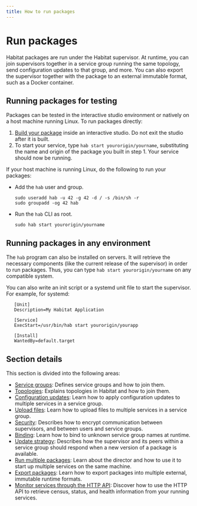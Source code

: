 ```yaml
---
title: How to run packages
---
```


# Run packages

Habitat packages are run under the Habitat supervisor. At runtime, you can join supervisors together in a service group running the same topology, send configuration updates to that group, and more. You can also export the supervisor together with the package to an external immutable format, such as a Docker container.

## Running packages for testing
Packages can be tested in the interactive studio environment or natively on a host machine running Linux. To run packages directly:

1. [Build your package](/docs/create-packages-build) inside an interactive studio. Do not exit the studio after it is built.
2. To start your service, type `hab start yourorigin/yourname`, substituting the name and origin of the package you built in step 1. Your service should now be running.

If your host machine is running Linux, do the following to run your packages:

* Add the `hab` user and group.

      sudo useradd hab -u 42 -g 42 -d / -s /bin/sh -r
      sudo groupadd -og 42 hab

* Run the `hab` CLI as root.

      sudo hab start yourorigin/yourname


## Running packages in any environment

The `hab` program can also be installed on servers. It will retrieve the necessary components (like the current release of the supervisor) in order to run packages. Thus, you can type `hab start yourorigin/yourname` on any compatible system.

You can also write an init script or a systemd unit file to start the supervisor. For example, for systemd:

       [Unit]
       Description=My Habitat Application

       [Service]
       ExecStart=/usr/bin/hab start yourorigin/yourapp

       [Install]
       WantedBy=default.target

## Section details
This section is divided into the following areas:

- [Service groups](/docs/run-packages-service-groups): Defines service groups and how to join them.
- [Topologies](/docs/run-packages-topologies): Explains topologies in Habitat and how to join them.
- [Configuration updates](/docs/run-packages-apply-config-updates): Learn how to apply configuration updates to multiple services in a service group.
- [Upload files](/docs/run-packages-upload-files): Learn how to upload files to multiple services in a service group.
- [Security](/docs/run-packages-security): Describes how to encrypt communication between supervisors, and between users and service groups.
- [Binding](/docs/run-packages-binding): Learn how to bind to unknown service group names at runtime.  
- [Update strategy](/docs/run-packages-update-strategy): Describes how the supervisor and its peers within a service group should respond when a new version of a package is available.
- [Run multiple packages](/docs/run-packages-director): Learn about the director and how to use it to start up multiple services on the same machine.
- [Export packages](/docs/run-packages-export): Learn how to export packages into multiple external, immutable runtime formats.
- [Monitor services through the HTTP API](/docs/run-packages-monitoring): Discover how to use the HTTP API to retrieve census, status, and health information from your running services.
